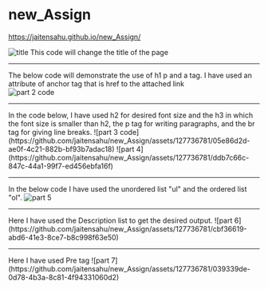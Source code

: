 # new_Assign
https://jaitensahu.github.io/new_Assign/

![title](https://github.com/jaitensahu/new_Assign/assets/127736781/8dee8363-5f93-4b2d-bb65-dd46888e54e9)   This code will change the title of the page
<hr>

The below code will demonstrate the use of h1 p and a tag. I have used an attribute of anchor tag that is href to the attached link  
![part 2 code](https://github.com/jaitensahu/new_Assign/assets/127736781/6a8a694f-ae9f-4601-ab08-891931483a01)
<hr>
In the code below, I have used h2 for desired font size and the h3 in which the font size is smaller than h2, the p tag for writing paragraphs, and the br tag for giving line breaks.
![part 3 code](https://github.com/jaitensahu/new_Assign/assets/127736781/05e86d2d-ae0f-4c21-882b-bf93b7adac18)
![part 4](https://github.com/jaitensahu/new_Assign/assets/127736781/ddb7c66c-847c-44a1-99f7-ed456ebfa16f)

<hr>

In the below code I have used the unordered list "ul" and the ordered list "ol". 
![part 5](https://github.com/jaitensahu/new_Assign/assets/127736781/e76fbda5-1b7b-403b-8a08-d2d6a20143a3)

<hr>
Here I have used the Description list to get the desired output.
![part 6](https://github.com/jaitensahu/new_Assign/assets/127736781/cbf36619-abd6-41e3-8ce7-b8c998f63e50)
<hr>
Here I have used Pre tag 
![part 7](https://github.com/jaitensahu/new_Assign/assets/127736781/039339de-0d78-4b3a-8c81-4f94331060d2)

